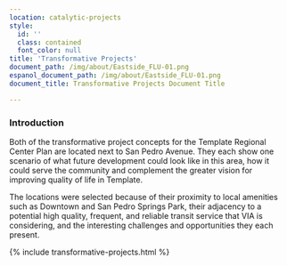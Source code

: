 ```yaml
---
location: catalytic-projects
style:
  id: ''
  class: contained
  font_color: null
title: 'Transformative Projects'
document_path: /img/about/Eastside_FLU-01.png
espanol_document_path: /img/about/Eastside_FLU-01.png
document_title: Transformative Projects Document Title

---
```

<div class="">
<h3>Introduction</h3>
<p>Both of the transformative project concepts for the Template Regional Center Plan are located next to San Pedro Avenue. They each show one scenario of what future development could look like in this area, how it could serve the community and complement the greater vision for improving quality of life in Template.</p>
<p>The locations were selected because of their proximity to local amenities such as Downtown and San Pedro Springs Park, their adjacency to a potential high quality, frequent, and reliable transit service that VIA is considering, and the interesting challenges and opportunities they each present.</p>
</div>

{% include transformative-projects.html %}